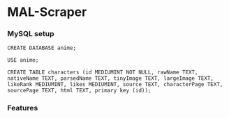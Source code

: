 # MAL-Scraper


### MySQL setup

```
CREATE DATABASE anime;

USE anime;

CREATE TABLE characters (id MEDIUMINT NOT NULL, rawName TEXT, nativeName TEXT, parsedName TEXT, tinyImage TEXT, largeImage TEXT, likeRank MEDIUMINT, likes MEDIUMINT, source TEXT, characterPage TEXT, sourcePage TEXT, html TEXT, primary key (id));
```

### Features